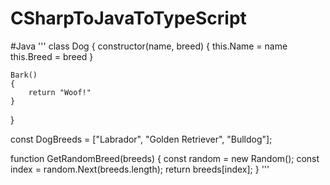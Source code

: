 # CSharpToJavaToTypeScript

#Java
'''
class Dog 
{
    constructor(name, breed)
    {
        this.Name = name
        this.Breed = breed
    }

    Bark() 
    {
        return "Woof!"
    }
}

const DogBreeds = ["Labrador", "Golden Retriever", "Bulldog"];

function GetRandomBreed(breeds)
{
    const random = new Random();
    const index = random.Next(breeds.length);
    return breeds[index];
}
'''
